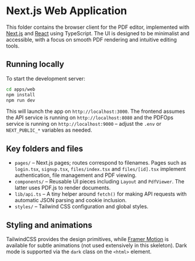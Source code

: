 # Next.js Web Application

This folder contains the browser client for the PDF editor, implemented with [Next.js](https://nextjs.org/) and [React](https://react.dev/) using TypeScript.  The UI is designed to be minimalist and accessible, with a focus on smooth PDF rendering and intuitive editing tools.

## Running locally

To start the development server:

```sh
cd apps/web
npm install
npm run dev
```

This will launch the app on `http://localhost:3000`.  The frontend assumes the API service is running on `http://localhost:8080` and the PDFOps service is running on `http://localhost:9000` – adjust the `.env` or `NEXT_PUBLIC_*` variables as needed.

## Key folders and files

- `pages/` – Next.js pages; routes correspond to filenames.  Pages such as `login.tsx`, `signup.tsx`, `files/index.tsx` and `files/[id].tsx` implement authentication, file management and PDF viewing.
- `components/` – Reusable UI pieces including `Layout` and `PdfViewer`.  The latter uses PDF.js to render documents.
- `lib/api.ts` – A tiny helper around `fetch()` for making API requests with automatic JSON parsing and cookie inclusion.
- `styles/` – Tailwind CSS configuration and global styles.

## Styling and animations

TailwindCSS provides the design primitives, while [Framer Motion](https://www.framer.com/motion/) is available for subtle animations (not used extensively in this skeleton).  Dark mode is supported via the `dark` class on the `<html>` element.
